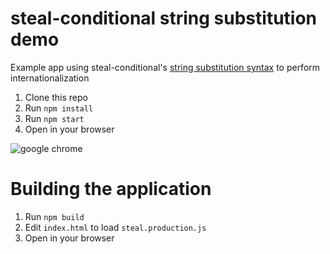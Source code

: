 # steal-conditional string substitution demo

Example app using steal-conditional's [string substitution syntax](http://stealjs.com/docs/StealJS.guides.substitution_conditional_loading.html) to perform internationalization

1. Clone this repo
2. Run `npm install`
3. Run `npm start`
4. Open in your browser 

![google chrome](https://cloud.githubusercontent.com/assets/724877/22216317/d5caf440-e15b-11e6-8130-b6368710af25.png)

# Building the application

1. Run `npm build`
2. Edit `index.html` to load `steal.production.js`
3. Open in your browser
